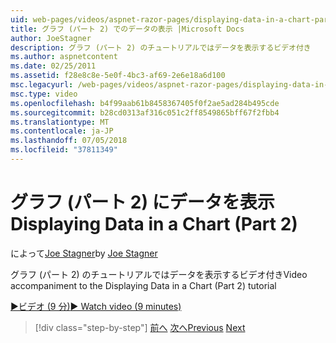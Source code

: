 ```yaml
---
uid: web-pages/videos/aspnet-razor-pages/displaying-data-in-a-chart-part-2
title: グラフ (パート 2) でのデータの表示 |Microsoft Docs
author: JoeStagner
description: グラフ (パート 2) のチュートリアルではデータを表示するビデオ付き
ms.author: aspnetcontent
ms.date: 02/25/2011
ms.assetid: f28e8c8e-5e0f-4bc3-af69-2e6e18a6d100
msc.legacyurl: /web-pages/videos/aspnet-razor-pages/displaying-data-in-a-chart-part-2
msc.type: video
ms.openlocfilehash: b4f99aab61b8458367405f0f2ae5ad284b495cde
ms.sourcegitcommit: b28cd0313af316c051c2ff8549865bff67f2fbb4
ms.translationtype: MT
ms.contentlocale: ja-JP
ms.lasthandoff: 07/05/2018
ms.locfileid: "37811349"
---
```

<a name="displaying-data-in-a-chart-part-2"></a><span data-ttu-id="0293d-103">グラフ (パート 2) にデータを表示</span><span class="sxs-lookup"><span data-stu-id="0293d-103">Displaying Data in a Chart (Part 2)</span></span>
====================
<span data-ttu-id="0293d-104">によって[Joe Stagner](https://github.com/JoeStagner)</span><span class="sxs-lookup"><span data-stu-id="0293d-104">by [Joe Stagner](https://github.com/JoeStagner)</span></span>

<span data-ttu-id="0293d-105">グラフ (パート 2) のチュートリアルではデータを表示するビデオ付き</span><span class="sxs-lookup"><span data-stu-id="0293d-105">Video accompaniment to the Displaying Data in a Chart (Part 2) tutorial</span></span>

[<span data-ttu-id="0293d-106">&#9654;ビデオ (9 分)</span><span class="sxs-lookup"><span data-stu-id="0293d-106">&#9654; Watch video (9 minutes)</span></span>](https://channel9.msdn.com/Blogs/ASP-NET-Site-Videos/displaying-data-in-a-chart-part-2)

> [!div class="step-by-step"]
> <span data-ttu-id="0293d-107">[前へ](displaying-data-in-a-chart-part-1.md)
> [次へ](working-with-files.md)</span><span class="sxs-lookup"><span data-stu-id="0293d-107">[Previous](displaying-data-in-a-chart-part-1.md)
[Next](working-with-files.md)</span></span>

